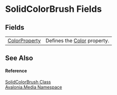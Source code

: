 # SolidColorBrush Fields




## Fields
<table>
<tr>
<td><a href="F_Avalonia_Media_SolidColorBrush_ColorProperty">ColorProperty</a></td>
<td>Defines the <a href="P_Avalonia_Media_SolidColorBrush_Color">Color</a> property.</td>
</tr>
</table>

## See Also


#### Reference
<a href="T_Avalonia_Media_SolidColorBrush">SolidColorBrush Class</a>  
<a href="N_Avalonia_Media">Avalonia.Media Namespace</a>  
